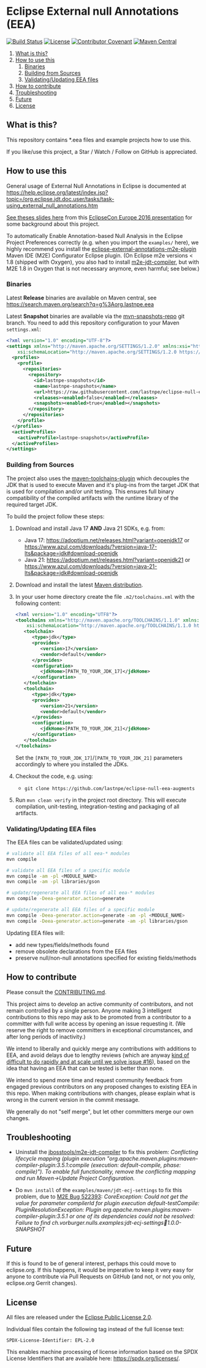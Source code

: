 # Eclipse External null Annotations (EEA)

[![Build Status](https://github.com/lastnpe/eclipse-null-eea-augments/workflows/Build/badge.svg "GitHub Actions")](https://github.com/lastnpe/eclipse-null-eea-augments/actions?query=workflow%3A%22Build%22)
[![License](https://img.shields.io/github/license/lastnpe/eclipse-null-eea-augments.svg?color=blue)](LICENSE.txt)
[![Contributor Covenant](https://img.shields.io/badge/Contributor%20Covenant-v2.1%20adopted-ff69b4.svg)](CODE_OF_CONDUCT.md)
[![Maven Central](https://img.shields.io/maven-central/v/org.lastnpe.eea/eea-all)](https://central.sonatype.com/artifact/org.lastnpe.eea/eea-all)


1. [What is this?](#what-is-this)
1. [How to use this](#usage)
   1. [Binaries](#binaries)
   1. [Building from Sources](#building)
   1. [Validating/Updating EEA files](#validate_update)
1. [How to contribute](#contribute)
1. [Troubleshooting](#troubleshooting)
1. [Future](#future)
1. [License](#license)


## <a name="what-is-this"></a>What is this?

This repository contains *.eea files and example projects how to use this.

If you like/use this project, a Star / Watch / Follow on GitHub is appreciated.


## <a name="usage"></a>How to use this

General usage of External Null Annotations in Eclipse is documented at
https://help.eclipse.org/latest/index.jsp?topic=/org.eclipse.jdt.doc.user/tasks/task-using_external_null_annotations.htm

[See theses slides here](http://www.slideshare.net/mikervorburger/the-end-of-the-world-as-we-know-it-aka-your-last-nullpointerexception-1b-bugs) from this
[EclipseCon Europe 2016 presentation](https://www.eclipsecon.org/europe2016/session/end-world-we-know-it-aka-your-last-nullpointerexception-1b-bugs) for some background about this project.

To automatically Enable Annotation-based Null Analysis in the Eclipse Project Preferences correctly (e.g. when you import the `examples/` here), we highly
recommend you install the [eclipse-external-annotations-m2e-plugin](https://github.com/lastnpe/eclipse-external-annotations-m2e-plugin) Maven IDE (M2E) Configurator Eclipse plugin.
(On Eclipse m2e versions < 1.8 (shipped with Oxygen), you also had to install [m2e-jdt-compiler](https://github.com/jbosstools/m2e-jdt-compiler), but with M2E 1.8 in Oxygen that is not necessary anymore, even harmful; see below.)


### <a id="binaries"></a>Binaries

Latest **Release** binaries are available on Maven central, see https://search.maven.org/search?q=g%3Aorg.lastnpe.eea

Latest **Snapshot** binaries are available via the [mvn-snapshots-repo](https://github.com/lastnpe/eclipse-null-eea-augments/tree/mvn-snapshots-repo) git branch.
You need to add this repository configuration to your Maven `settings.xml`:

```xml
<?xml version="1.0" encoding="UTF-8"?>
<settings xmlns="http://maven.apache.org/SETTINGS/1.2.0" xmlns:xsi="http://www.w3.org/2001/XMLSchema-instance"
    xsi:schemaLocation="http://maven.apache.org/SETTINGS/1.2.0 https://maven.apache.org/xsd/settings-1.2.0.xsd">
  <profiles>
    <profile>
      <repositories>
        <repository>
          <id>lastnpe-snapshots</id>
          <name>lastnpe-snapshots</name>
          <url>https://raw.githubusercontent.com/lastnpe/eclipse-null-eea-augments/mvn-snapshots-repo</url>
          <releases><enabled>false</enabled></releases>
          <snapshots><enabled>true</enabled></snapshots>
        </repository>
      </repositories>
    </profile>
  </profiles>
  <activeProfiles>
    <activeProfile>lastnpe-snapshots</activeProfile>
  </activeProfiles>
</settings>
```


### <a id="building"></a>Building from Sources

The project also uses the [maven-toolchains-plugin](http://maven.apache.org/plugins/maven-toolchains-plugin/) which decouples the JDK that is
used to execute Maven and it's plug-ins from the target JDK that is used for compilation and/or unit testing. This ensures full binary
compatibility of the compiled artifacts with the runtime library of the required target JDK.

To build the project follow these steps:

1. Download and install Java 17 **AND** Java 21 SDKs, e.g. from:
   - Java 17: https://adoptium.net/releases.html?variant=openjdk17 or https://www.azul.com/downloads/?version=java-17-lts&package=jdk#download-openjdk
   - Java 21: https://adoptium.net/releases.html?variant=openjdk21 or https://www.azul.com/downloads/?version=java-21-lts&package=jdk#download-openjdk

1. Download and install the latest [Maven distribution](https://maven.apache.org/download.cgi).

1. In your user home directory create the file `.m2/toolchains.xml` with the following content:

   ```xml
   <?xml version="1.0" encoding="UTF8"?>
   <toolchains xmlns="http://maven.apache.org/TOOLCHAINS/1.1.0" xmlns:xsi="http://www.w3.org/2001/XMLSchema-instance"
       xsi:schemaLocation="http://maven.apache.org/TOOLCHAINS/1.1.0 https://maven.apache.org/xsd/toolchains-1.1.0.xsd">
      <toolchain>
         <type>jdk</type>
         <provides>
            <version>17</version>
            <vendor>default</vendor>
         </provides>
         <configuration>
            <jdkHome>[PATH_TO_YOUR_JDK_17]</jdkHome>
         </configuration>
      </toolchain>
      <toolchain>
         <type>jdk</type>
         <provides>
            <version>21</version>
            <vendor>default</vendor>
         </provides>
         <configuration>
            <jdkHome>[PATH_TO_YOUR_JDK_21]</jdkHome>
         </configuration>
      </toolchain>
   </toolchains>
   ```

   Set the `[PATH_TO_YOUR_JDK_17]`/`[PATH_TO_YOUR_JDK_21]` parameters accordingly
   to where you installed the JDKs.

1. Checkout the code, e.g. using:

    - `git clone https://github.com/lastnpe/eclipse-null-eea-augments`

1. Run `mvn clean verify` in the project root directory. This will execute compilation, unit-testing, integration-testing and
   packaging of all artifacts.


### <a name="validate_update"></a>Validating/Updating EEA files

The EEA files can be validated/updated using:

```bash
# validate all EEA files of all eea-* modules
mvn compile

# validate all EEA files of a specific module
mvn compile -am -pl <MODULE_NAME>
mvn compile -am -pl libraries/gson

# update/regenerate all EEA files of all eea-* modules
mvn compile -Deea-generator.action=generate

# update/regenerate all EEA files of a specific module
mvn compile -Deea-generator.action=generate -am -pl <MODULE_NAME>
mvn compile -Deea-generator.action=generate -am -pl libraries/gson
```

Updating EEA files will:
- add new types/fields/methods found
- remove obsolete declarations from the EEA files
- preserve null/non-null annotations specified for existing fields/methods


## <a name="contribute"></a>How to contribute

Please consult the [CONTRIBUTING.md](CONTRIBUTING.md).

This project aims to develop an active community of contributors, and not remain controlled by a single person.
Anyone making 3 intelligent contributions to this repo may ask to be promoted from a contributor to a committer with full write access by opening an issue requesting it.
(We reserve the right to remove committers in exceptional circumstances, and after long periods of inactivity.)

We intend to liberally and quickly merge any contributions with additions to EEA, and avoid delays due to lengthy reviews
(which are anyway [kind of difficult to do rapidly and at scale until we solve issue #16](https://github.com/lastnpe/eclipse-null-eea-augments/issues/16)),
based on the idea that having an EEA that can be tested is better than none.

We intend to spend more time and request community feedback from engaged previous contributors on any proposed changes to existing EEA in this repo.
When making contributions with changes, please explain what is wrong in the current version in the commit message.

We generally do not "self merge", but let other committers merge our own changes.


## <a name="troubleshooting"></a>Troubleshooting

* Uninstall the [jbosstools/m2e-jdt-compiler](https://github.com/jbosstools/m2e-jdt-compiler) to fix this problem: _Conflicting lifecycle mapping (plugin execution "org.apache.maven.plugins:maven-compiler-plugin:3.5.1:compile (execution: default-compile, phase: compile)"). To enable full functionality, remove the conflicting mapping and run Maven->Update Project Configuration._

* Do `mvn install` of the `examples/maven/jdt-ecj-settings` to fix this problem, due to [M2E Bug 522393](https://bugs.eclipse.org/bugs/show_bug.cgi?id=522393): _CoreException: Could not get the value for parameter compilerId for plugin execution default-testCompile: PluginResolutionException: Plugin org.apache.maven.plugins:maven-compiler-plugin:3.5.1 or one of its dependencies could not be resolved: Failure to find ch.vorburger.nulls.examples:jdt-ecj-settings:jar:1.0.0-SNAPSHOT_


## <a name="future"></a>Future

If this is found to be of general interest, perhaps this could move to eclipse.org. If this happens, it would be imperative to keep it very easy for anyone to contribute via Pull Requests on GitHub (and not, or not you only, eclipse.org Gerrit changes).


## <a name="license"></a>License

All files are released under the [Eclipse Public License 2.0](LICENSE.txt).

Individual files contain the following tag instead of the full license text:
```
SPDX-License-Identifier: EPL-2.0
```

This enables machine processing of license information based on the SPDX License Identifiers that are available here: https://spdx.org/licenses/.
